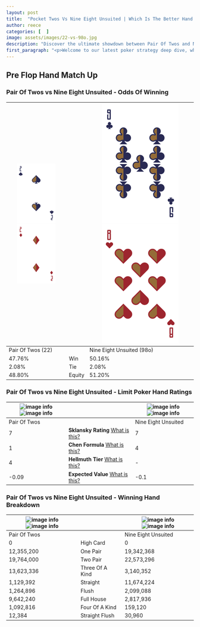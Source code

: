 ```yaml
---
layout: post
title:  "Pocket Twos Vs Nine Eight Unsuited | Which Is The Better Hand In Poker? A Complete Guide"
author: reece
categories: [  ]
image: assets/images/22-vs-98o.jpg
description: "Discover the ultimate showdown between Pair Of Twos and Nine Eight Unsuited in poker! Uncover the odds, strategies, and scenarios where one hand triumphs over the other. Get ready to up your poker game with this thrilling analysis."
first_paragraph: "<p>Welcome to our latest poker strategy deep dive, where we're pitting two distinct hands against each other in a high-stakes showdown: Pair Of Twos vs Nine Eight Unsuited.</p><p>In the dynamic world of poker, every decision counts, and knowing which hand holds the upper hand is key to your success at the table.</p><p>In this article, we'll dissect these two hands, explore the scenarios where one dominates the other, and equip you with the knowledge to make strategic choices that can tip the odds in your favor.</p><p>Get ready to unravel the intriguing dynamics of these poker hands and elevate your game to new heights.</p>"
---
```




[comment]: # (sp0)

## Pre Flop Hand Match Up

<div class="table hand-ratings" markdown="1"> 



### Pair Of Twos vs Nine Eight Unsuited - Odds Of Winning


    
| ![image info](assets/images/hand1/2.png) ![image info](assets/images/hand1/2o.png) |  | ![image info](assets/images/hand2/9.png) ![image info](assets/images/hand2/8o.png) |
| -------- | -------- | -------- |
| Pair Of Twos (22) |  | Nine Eight Unsuited (98o) |
| 47.76% | Win | 50.16% |
| 2.08% | Tie | 2.08% |
| 48.80% | Equity | 51.20% |




[comment]: # (sp1)



### Pair Of Twos vs Nine Eight Unsuited - Limit Poker Hand Ratings


    
| ![image info](https://www.riverpairs.com/assets/images/hand1/2.png) ![image info](https://www.riverpairs.com/assets/images/hand1/2o.png) |  | ![image info](https://www.riverpairs.com/assets/images/hand2/9.png) ![image info](https://www.riverpairs.com/assets/images/hand2/8o.png) |
| -------- | -------- | -------- |
| Pair Of Twos |  | Nine Eight Unsuited |
| 7 | **Sklansky Rating** [What is this?](/sklansky-rating-explained) | 7 |
| 1 | **Chen Formula** [What is this?](/chen-formula-explained) | 4 |
| 4 | **Hellmuth Tier** [What is this?](/Hellmuth-tier-explained) | - |
| -0.09 | **Expected Value** [What is this?](/expected-value-explained) | -0.1 |




[comment]: # (sp2)



### Pair Of Twos vs Nine Eight Unsuited - Winning Hand Breakdown


    
| ![image info](https://www.riverpairs.com/assets/images/hand1/2.png) ![image info](https://www.riverpairs.com/assets/images/hand1/2o.png) |  | ![image info](https://www.riverpairs.com/assets/images/hand2/9.png) ![image info](https://www.riverpairs.com/assets/images/hand2/8o.png) |
| -------- | -------- | -------- |
| Pair Of Twos |  | Nine Eight Unsuited |
| 0 | High Card | 0 |
| 12,355,200 | One Pair | 19,342,368 |
| 19,764,000 | Two Pair | 22,573,296 |
| 13,623,336 | Three Of A Kind | 3,140,352 |
| 1,129,392 | Straight | 11,674,224 |
| 1,264,896 | Flush | 2,099,088 |
| 9,642,240 | Full House | 2,817,936 |
| 1,092,816 | Four Of A Kind | 159,120 |
| 12,384 | Straight Flush | 30,960 |




[comment]: # (sp3)



</div>

[comment]: # (sp4)



[comment]: # (sp5)


